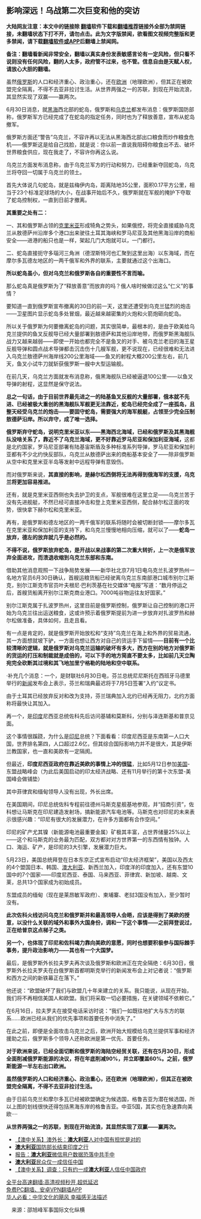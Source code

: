  <!-- 面包屑导航 --> <h2>影响深远！乌战第二次巨变和他的突访</h2> <p class="notice"><b>大陆网友注意：本文中的链接除 <a href="https://github.com/bannedbook/fanqiang" >翻墙</a>软件下载和<a href="https://github.com/killgcd/justmysocks/blob/master/README.md">翻墙推荐</a>链接外全部为禁网链接，未翻墙状态下打不开，请勿点击。此为文字版禁闻，欲看图文视频完整版和更多禁闻，请下载<a href="https://github.com/bannedbook/fanqiang">翻墙软件或APP</a>后翻墙上禁闻网。</p><p>备注：翻墙看新闻非常安全，翻墙以真实身份发表敏感言论有一定风险，但只看不说则没有任何风险，翻的人太多，政府管不过来，也不管。信息自由是天赋人权，请放心大胆的翻墙。</b></p>  <div class="entry"> <p id="summary">虽然<a href="https://www.bannedbook.org/bnews/tag/%e4%bf%84%e7%bd%97%e6%96%af/" class="st_tag internal_tag" rel="tag" title="标签 俄罗斯 下的日志">俄罗斯</a>的人口和经济重心、政治重心，还在<a href="https://www.bannedbook.org/bnews/tag/%e6%ac%a7%e6%b4%b2/" class="st_tag internal_tag" rel="tag" title="标签 欧洲 下的日志">欧洲</a>（地理欧洲），但其正在被欧盟完全隔离，不得不去亚非拉讨生活。从世界两强之一的苏联，到现在开始流浪，其显然实现了双赢——赢两次。</p> <p id="conimg">6月30日消息，就<a href="https://www.bannedbook.org/bnews/tag/%e9%bb%91%e6%b5%b7/" class="st_tag internal_tag" rel="tag" title="标签 黑海 下的日志">黑海</a>西北部的蛇岛，俄罗斯和<a href="https://www.bannedbook.org/bnews/tag/%e4%b9%8c%e5%85%8b%e5%85%b0/" class="st_tag internal_tag" rel="tag" title="标签 乌克兰 下的日志">乌克兰</a>都发布消息：俄罗斯国防部称，俄罗斯军方已经完成了在蛇岛的指定任务，同时也为了释放善意，宣布从蛇岛撤军。</p> <p>俄罗斯方面还“警告”乌克兰，不容许再以无法从黑海西北部出口粮食而炒作粮食危机——俄罗斯这是给自己找脸，就是说：你以前一直说我阻碍你粮食出不去、破坏世界粮食供应，现在我走了，不容许你再这么说。</p> <p>乌克兰方面发布消息称，由于乌克兰军方的行动和努力，已经重新夺回蛇岛，乌克兰将夺回一切属于乌克兰的领土。</p> <p>首先大体说几句蛇岛，就是兹梅伊内岛，距离陆地35公里，面积0.17平方公里，相当于23个标准足球场的大小，在战事开始后不久，俄罗斯就在军舰的掩护下夺取了蛇岛控制权，一直到日前才撤离。</p> <p><strong>其重要之处有二：</strong></p> <p>一、其和俄罗斯占领的<a href="https://www.bannedbook.org/bnews/tag/%E5%85%8B%E9%87%8C%E7%B1%B3%E4%BA%9A/" class="st_tag internal_tag" rel="tag" title="标签 克里米亚 下的日志">克里米亚</a>形成犄角之势头，如果俄控，将完全直接威胁乌克兰从敖德萨州沿岸多个港口出来驶往土耳其海峡和罗马尼亚及其他黑海沿岸的商船安全——进港的船只也是一样，架起几门大炮就可以，一门都行。</p> <p>二、蛇岛直接扼守多瑙河三角洲（德涅斯特河也汇聚到这里出海）以东海域，而在摩尔多瓦德左地区的一两千俄军和外界的联系，主要就通过这个出海口。</p> <p><strong>所以蛇岛虽小，但对乌克兰和俄罗斯各自的重要性不言而喻。</strong></p> <p>那么蛇岛真是俄罗斯为了“释放善意”而放弃的吗？俄人啥时候做过这么“仁义”的事情？</p> <p>要知道一直到俄罗斯宣布撤离的30日的前一天，这里还遭受到乌克兰猛烈的炮击——卫星图片显示蛇岛多处冒烟，最近越来越密集的火炮和火箭炮砸向蛇岛。</p>  <p>所以关于俄罗斯为何要撤离蛇岛的问题，其实很简单，最根本的，是由于欧美给乌克兰提供的鱼叉反舰导已经大量部署到敖德萨和其他沿岸地带，而俄罗斯黑海舰队战力又越来越弱——即使一开始也都完全不是鱼叉的对手、被乌克兰老旧的海王星反舰导弹和圆点战术导弹都击沉击伤十几艘军舰，更不说现在，已经很难和无法进入乌克兰敖德萨州海岸线200公里海域——鱼叉的射程大概200公里左右，前几天，鱼叉小试牛刀就斩获俄罗斯一艘中大型运输舰。</p> <p>在前几天，乌克兰方面就发布消息称，俄黑海舰队已经被逼退100公里——以鱼叉导弹的射程，这显然是保守说法。</p> <p><strong>总之一句话，由于目前世界最先进之一的陆基鱼叉反舰的大量部署，俄本就不先进、已经被极大重创的黑海舰队军舰更无法靠近，蛇岛已经完全成了一座孤岛，且整天经受乌克兰的炮击——要固守蛇岛，需要强大的海军舰艇，占领至少完全压制敖德萨沿岸。所以弃守，成了唯一选择。</strong></p> <p><strong>俄罗斯弃守蛇岛，说明克里米亚以东——黑海西北海域，已经和俄罗斯及其黑海舰队没啥关系了，靠近不了乌克兰海域，更不好靠近罗马尼亚和保加利亚海域，</strong>这都是北约国家，罗马尼亚部署有陆基宙斯盾及多种标准系列导弹，罗马尼亚和保加利亚都有不少北约快反部队，乌克兰从敖德萨出来的商船基本安全了——除非俄罗斯从空中和克里米亚半岛等发射中远程导弹有意毁伤。</p> <p>而对俄罗斯来说，<strong>其直接的影响，是赫尔松西侧将无法再得到俄海军的支援，乌克兰将更加容易推进。</strong></p> <p>还有，就是克里米亚西侧也失去护卫的支点，军舰很难在这里立足——乌克兰苦于没有先进舰艇，不然已经可直接冲击和登上克里米亚西侧，配合赫尔松正面的攻势，很快拿下赫尔松和克里米亚。</p> <p>再有，是俄罗斯和德左地区的一两千俄军的联系将随时会被切断封锁——摩尔多瓦在克里米亚和保加利亚的支持下，和乌克兰慢慢地相向压缩，就可以了——<strong>蛇岛一放弃，德左的放弃就几乎是必然的。</strong></p> <p><strong>不得不说，俄罗斯放弃蛇岛，是开战以来战事的第二次重大转折，上一次是俄军放弃全面进攻，而溃退收缩到乌克兰东部和东南。</strong></p> <p>借助其他消息观照一下战争局势发展——新华社北京7月1日电乌克兰扎波罗热州一名地方官员6月30日确认，首艘运粮货船已经驶离乌克兰东南部港口城市别尔江斯克，别尔江斯克市官员叶夫根尼·巴利茨基在社交媒体“电报”写道：“数月停运之后，首艘货船离开别尔江斯克商业港口。7000吨谷物运往友好国家。”</p> <p>别尔江斯克属于扎波罗热州，这里目前是俄罗斯控制，俄罗斯让自己控制的港口开始为乌克兰往出运送粮食，这或许预示着俄罗斯提前为进一步放弃对扎波罗热和赫尔松做准备，具体如何，且走且看。</p> <p>有一点是肯定的，就是俄罗斯开始放松和“支持”乌克兰在海上和外界的贸易流通，其一方面想就坡下驴，一方面也想让西方对自己的货运手下留情——<strong>目前有一个比较清晰的逻辑，就是俄罗斯对乌克兰运输的破坏有多大，西方在别的地方对俄罗斯的货运的打压和制裁就是成倍的，可以下手的地方简直不要太多，比如前几天立陶宛完全砍断其过境和其飞地加里宁格勒的陆地和空中联系。</strong></p>  <p>·补充几个消息：一个，是财联社6月30日电，芬兰总统尼尼斯托在西班牙马德里举行的<span class='wp_keywordlink_affiliate'><a href="https://www.bannedbook.org/" title="新闻">新闻</a></span>发布会上表示，芬兰和瑞典最迟将于7月5日签署“入约”议定书。</p> <p>由于土耳其已经放弃反对和改为支持，芬兰瑞典加入北约已经再无阻力，北约方面称将最快让其加入。</p> <p>再一个，是<a href="https://www.bannedbook.org/bnews/tag/%e5%8d%b0%e5%ba%a6/" class="st_tag internal_tag" rel="tag" title="标签 印度 下的日志">印度</a>尼西亚总统佐科先后访问基辅和莫斯科，分别与泽连斯基和普京见面。</p> <p>这个事情很蹊跷，为什么是<a href="https://www.bannedbook.org/bnews/tag/%e5%8d%b0%e5%b0%bc/" class="st_tag internal_tag" rel="tag" title="标签 印尼 下的日志">印尼</a>总统？下面看看：印度尼西亚是东南第一人口大国，世界排名第四，人口超过2.6亿，但其综合国际影响力并不是很大，其是伊斯兰教国家，也一直和美欧有一定隔阂。</p> <p>但最近，<strong>印度尼西亚政府在靠近美欧的事情上冲的很猛</strong>，比如5月12日参加<a href="https://www.bannedbook.org/bnews/tag/%e7%be%8e%e5%9b%bd/" class="st_tag internal_tag" rel="tag" title="标签 美国 下的日志">美国</a>-东盟战略峰会（为此后美国启动的印太经济战略、还有11月举行的第十次东盟-美国峰会做铺垫）</p> <p>其中菲律宾和缅甸领导人没有出现，外长出席。</p> <p>在美国期间，印尼总统佐科专程前往德州马斯克星舰基地参观，并“招商引资”，佐科想让马斯克在印尼建造发射场，搞新能源汽车电池等。马斯克也对印尼的未来表示很感兴趣：“印尼有很大的发展潜力，在许多方面都有合作空间。”</p> <p>印尼的矿产尤其镍（新能源电池最重要金属）矿极其丰富，占世界储量25%以上——这个和马斯克的业务最为匹配，双方都对对方世界第一的东西情有独钟。人口、海运、矿产，是印尼的3大引擎，发展潜力巨大。</p> <p>5月23日，美国总统拜登在日本东京正式宣布启动“印太经济框架”，美国以及西太的4个盟国日本、韩国、<a href="https://www.bannedbook.org/bnews/tag/%e6%be%b3%e5%a4%a7%e5%88%a9%e4%ba%9a/" class="st_tag internal_tag" rel="tag" title="标签 澳大利亚 下的日志">澳大利亚</a>、新西兰加入，印度洋的印度加入，还有东盟10国中的7个国家——印度尼西亚、泰国、马来西亚、菲律宾、新加坡、越南、文莱，总共13个国家成为初始成员。</p> <p>东盟成员的缅甸（现在是莱昂敏军政府）、柬埔寨、老挝3国没有加入，至少暂时没有。</p> <p><strong>此次佐科火线访问乌克兰和俄罗斯并和最高领导人会晤，应该是得到了美欧的授意，以没什么关联的域外和事外大国身份，调和一下这个事情——之前拜登说过，正在给普京这点梯子之类。</strong></p>  <p><strong>另一个，也体现了印尼和佐科竭力靠向美欧的意愿，同时也想要积极参与国际棘手事务，提升政治影响力——其也有一个大国梦。</strong></p> <p>最后，是俄罗斯外长拉夫罗夫再次谈及俄罗斯和欧洲正在完全隔绝：6月30日，俄罗斯外长拉夫罗夫在白俄罗斯首都明斯克举行的新闻发布会上对记者说：“俄罗斯和西方之间的新铁幕正在落下。”</p> <p>他还说：“欧盟破坏了我们与欧盟几十年来建立的关系。我只能说，从现在开始，我们将不再相信美国人和欧盟。我们将采取一切必要措施，在关键领域不依赖它。”</p> <p>在6月16日，拉夫罗夫在接受电话采访时说：“我们一如既往地扩大与东方的联系……欧洲已经从我们的优先事项和首要任务中消失了。”</p> <p>在此之前，即便是全面攻击乌克兰之后，欧洲开始大规模给乌克兰提供军事和经济援助之后，俄罗斯多个领导人还称欧洲是第一优先、首要任务。</p> <p><strong>对于欧洲来说，已经全面切断和俄罗斯的海陆空经贸关联，还有在5月30日，形成全面削减俄罗斯能源的决议，将在年底削减90%，并立即覆盖60%。之前，俄罗斯能源一半左右出口欧洲。</strong></p> <p><strong>虽然俄罗斯的人口和经济重心、政治重心，还在欧洲（地理欧洲），但其正在被欧盟完全隔离，不得不去亚非拉讨生活。</strong></p> <p>由于日前乌克兰和摩尔多瓦已经被欧盟确定为候选国，格鲁吉亚为潜在候选国，所以上图的划线很快还得包括黑海东岸的格鲁吉亚。中亚5国，其实也在急速靠向美欧····</p> <p><strong>从世界两强之一的苏联，到现在开始流浪，其显然实现了双赢——赢两次。</strong></p> <div id="taboola-mid-1"></div>  <ul class='op-related-articles' title='相关阅读'> <li><a href='https://www.bannedbook.org/bnews/headline/20220629/1751666.html' target='_blank'>【澳中关系】澳外长：<b>澳大利亚</b>人对中国有担忧是对的</a></li> <li><a href='https://www.bannedbook.org/bnews/headline/20220624/1749471.html' target='_blank'><b>澳大利亚</b>国防部长结束印度之行</a></li> <li><a href='https://www.bannedbook.org/bnews/headline/20220623/1749378.html' target='_blank'>报告：<b>澳大利亚</b>微信用户数据恐落中共手中</a></li> <li><a href='https://www.bannedbook.org/bnews/headline/20220623/1749005.html' target='_blank'><b>澳大利亚</b>民众仅一成信任中国</a></li> <li><a href='https://www.bannedbook.org/bnews/headline/20220622/1748844.html' target='_blank'>【澳中关系】调查：只有约一成<b>澳大利亚</b>人信任中国政府</a></li> </ul> <p class="texttj"> <a href="https://github.com/bannedbook/fanqiang/wiki/V2ray%E6%9C%BA%E5%9C%BA" target="_blank">全平台高速翻墙:高清视频秒开,超低延迟</a><br/> <a href="https://github.com/bannedbook/fanqiang/wiki/%E7%A6%81%E9%97%BB%E7%BD%91%E5%AE%89%E5%8D%93%E7%BF%BB%E5%A2%99%E6%96%B0%E9%97%BBAPP" target="_blank">免费PC翻墙、安卓VPN翻墙APP</a><br/> <a href="https://www.bannedbook.org/bnews/comments/20220220/1694796.html" target="_blank">华人必看：中华文化的飓风 幸福感无法描述</a> </p><p class="src-info">　来源：邵旭峰军事国际文化纵横 </p> <a name='sharetosocial'></a>  <div style="margin-bottom:5px;padding-bottom:5px;clear:both"> <div id="archive-pix-1" class="banner-ads"> <!-- AuctionX Display platform tag START --> <div id="27602x728x90x621x_ADSLOT1" clicktrack="%%CLICK_URL_ESC%%"></div>  <!-- AuctionX Display platform tag END --> </div> <div id="archive-pix-2" class="banner-ads"> <!-- AuctionX Display platform tag START --> <div id="27556x300x250x621x_ADSLOT1" clicktrack="%%CLICK_URL_ESC%%" style="margin:0 auto;text-align:center"></div>  <!-- AuctionX Display platform tag END --> </div> </div>  <div id="archive-pix-1" class="banner-ads"> <!-- AuctionX Display platform tag START --> <div id="27603x728x90x621x_ADSLOT1" clicktrack="%%CLICK_URL_ESC%%"></div>  <!-- AuctionX Display platform tag END --> </div> </div><!--END ENTRY--> 
